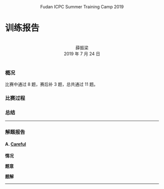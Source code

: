 <br /><center class="subtitle">Fudan ICPC Summer Training Camp 2019</center>

# 训练报告

<br />
<center>薛振梁</center>
<center>2019 年 7 月 24 日</center>
<br />

### 概况

比赛中通过 8 题，赛后补 3 题，总共通过 11 题。

### 比赛过程



### 总结



***

### 解题报告

#### A. [Careful](https://codeforces.com/gym/101810/problem/A)

**情况**　

**题意**　

**题解**　

<hr />

